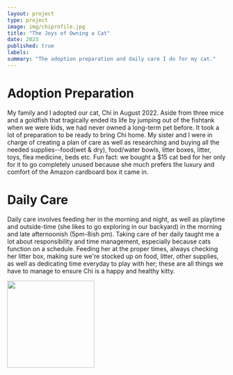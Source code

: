```yaml
---
layout: project
type: project
image: img/chiprofile.jpg
title: "The Joys of Owning a Cat"
date: 2023
published: true
labels:
summary: "The adoption preparation and daily care I do for my cat."
---
```


# Adoption Preparation
My family and I adopted our cat, Chi in August 2022. Aside from three mice and a goldfish that tragically ended its life by jumping out of the fishtank when we were kids, we had never owned a long-term pet before. It took a lot of preparation to be ready to bring Chi home. My sister and I were in charge of creating a plan of care as well as researching and buying all the needed supplies--food(wet & dry), food/water bowls, litter boxes, litter, toys, flea medicine, beds etc. Fun fact: we bought a $15 cat bed for her only for it to go completely unused because she much prefers the luxury and comfort of the Amazon cardboard box it came in. 

# Daily Care
Daily care involves feeding her in the morning and night, as well as playtime and outside-time (she likes to go exploring in our backyard) in the morning and late afternoonish (5pm-8ish pm). Taking care of her daily taught me a lot about responsibility and time management, especially because cats function on a schedule. Feeding her at the proper times, always checking her litter box, making sure we're stocked up on food, litter, other supplies, as well as dedicating time everyday to play with her; these are all things we have to manage to ensure Chi is a happy and healthy kitty.

<img width="200px" 
    src="../img/chioutside.jpg">
